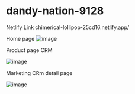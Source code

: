 # dandy-nation-9128


Netlify Link
chimerical-lollipop-25cd16.netlify.app/


Home page 
![image](https://user-images.githubusercontent.com/110039298/219876346-0a64fa9f-0279-40bb-b71b-afa0468ab952.png)


Product page CRM

![image](https://user-images.githubusercontent.com/110039298/229822150-0ed4ccd3-1125-41db-9dd0-3b442d3f7b53.png)

Marketing CRm detail page

![image](https://user-images.githubusercontent.com/110039298/229821071-48a97fc4-56c3-47dc-98f8-33cec6bd8b64.png)
